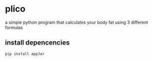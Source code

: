 # plico

a simple python program that calculates your body fat using 3 different formulas

## install depencencies

```
pip install appJar
```
